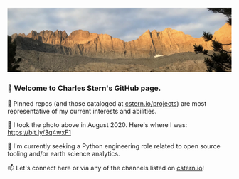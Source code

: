 ![sunrise photo](https://github.com/cisaacstern/cisaacstern/blob/main/sunrise.jpeg)
### 👋 Welcome to Charles Stern's GitHub page.

📌 Pinned repos (and those cataloged at [cstern.io/projects](cstern.io/projects)) are most representative of my current interests and abilities.

📸 I took the photo above in August 2020. Here's where I was: https://bit.ly/3q4wxF1

🔭 I'm currently seeking a Python engineering role related to open source tooling and/or earth science analytics.

📫 Let's connect here or via any of the channels listed on [cstern.io](cstern.io)!

<!--
**cisaacstern/cisaacstern** is a ✨ _special_ ✨ repository because its `README.md` (this file) appears on your GitHub profile.

Here are some ideas to get you started:

- 🔭 I’m currently working on ...
- 🌱 I’m currently learning ...
- 👯 I’m looking to collaborate on ...
- 🤔 I’m looking for help with ...
- 💬 Ask me about ...
- 📫 How to reach me: ...
- 😄 Pronouns: he/him
- ⚡ Fun fact: ...
-->
